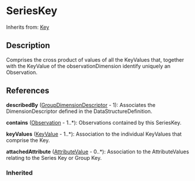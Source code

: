 
# SeriesKey

Inherits from: [Key](Key.md)



## Description

Comprises the cross product of values of all the KeyValues that, together with the KeyValue of the observationDimension identify uniquely an Observation.




## References

**describedBy** ([GroupDimensionDescriptor](GroupDimensionDescriptor.md) - 1): Associates the DimensionDescriptor defined in the DataStructureDefinition.

**contains** ([Observation](Observation.md) - 1..*): Observations contained by this SeriesKey.

**keyValues** ([KeyValue](KeyValue.md) - 1..*): Association to the individual KeyValues that comprise the Key.

**attachedAttribute** ([AttributeValue](AttributeValue.md) - 0..*): Association to the AttributeValues relating to the Series Key or Group Key.

### Inherited




